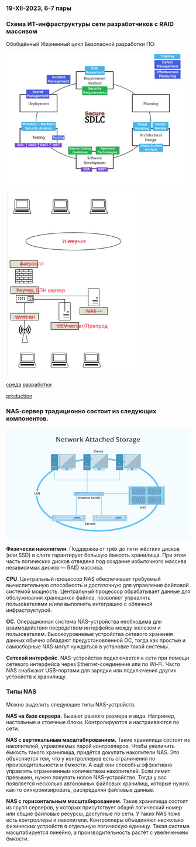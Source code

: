 ### 19-XII-2023, 6-7 пары

### Cхема ИТ-инфраструктуры сети разработчиков с RAID массивом

Обобщённый Жизненный цикл Безопасной разработки ПО:

![Схема](https://github.com/0x4e494b85/public_works/blob/main/SSDLC.jpg "SSDLC")

![Схема](https://github.com/0x4e494b85/public_works/blob/main/Schema1v2.jpg "Простейшая схема сети разработчиков")

[среда разработки](https://ru.hexlet.io/blog/posts/environment)

[production](https://ru.hexlet.io/courses/devops-deploy/lessons/production/theory_unit)


### NAS-сервер традиционно состоит из следующих компонентов.

![Схема сети с NAS]( https://github.com/0x4e494b85/public_works/blob/main/01.jpg "Схема использования NAS")

**Физически накопители**. Поддержка от трёх до пяти жёстких дисков (или SSD) в слоте гарантирует большую ёмкость хранилища. При этом часть логических дисков отведена под создание избыточного массива независимых дисков — RAID массива.

**CPU**. Центральный процессор NAS обеспечивает требуемый вычислительную способность и достаточную для управления файловой системой мощность. Центральный процессор обрабатывает данные для обслуживания хранящихся файлов, позволяет управлять пользователями и/или выполнять интеграцию с облачной инфраструктурой.

**ОС**. Операционная система NAS-устройства необходима для взаимодействия посредством интерфейса между железом и пользователем. Высокоуровневые устройства сетевого хранения данных обычно обладают предустановленной ОС, тогда как простые и самосборные NAS могут нуждаться в установке такой системы.

**Сетевой интерфейс**. NAS-устройство подключается к сети при помощи сетевого интерфейса через Ethernet-соединение или по Wi-Fi. Часто NAS снабжают USB-портами для зарядки или подключения других устройств к хранилищу.

### Типы NAS

Можно выделить следующие типы NAS-устройств.

**NAS на базе сервера.** Бывают разного размера и вида. Например, настольные и стоечные блоки. Контролируются и настраиваются по сети.

**NAS с вертикальным масштабированием.** Такие хранилища состоят из накопителей, управляемых парой контроллеров. Чтобы увеличить ёмкость такого хранилища, придётся докупать накопители NAS. Это объясняется тем, что у контроллеров есть ограничения по производительности и ёмкости. А ещё они способны эффективно управлять ограниченным количеством накопителей. Если лимит превышен, нужно покупать новое NAS-устройство. Тогда у вас появляется несколько автономных файловых хранилищ, которые нужно как-то синхронизировать, распределяя файловые данные.

**NAS с горизонтальным масштабированием.** Такие хранилища состоят из групп серверов, у которых присутствует общий логический номер или общие файловые ресурсы, доступные по сети. У таких NAS тоже есть контроллеры и накопители. Контроллеры объединяют несколько физических устройств в отдельную логическую единицу. Такая система масштабируется линейно, а производительность растёт с увеличением ёмкости.
